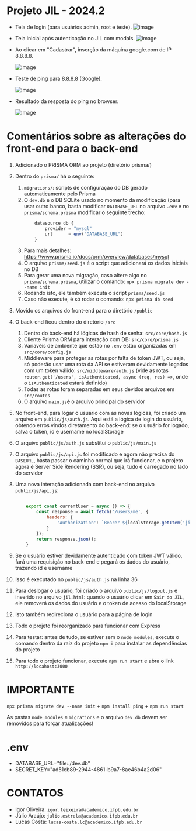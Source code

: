 # Projeto JIL - 2024.2

   - Tela de login (para usuários admin, root e teste).
![image](https://github.com/user-attachments/assets/2d62bbe8-582c-4470-b7b8-1befb6137922)

   - Tela inicial após autenticação no JIL com modals.
![image](https://github.com/user-attachments/assets/a858619c-f2c3-44ea-a17d-4d88f95aa2cd)

   - Ao clicar em "Cadastrar", inserção da máquina google.com de IP 8.8.8.8.
     
     ![image](https://github.com/user-attachments/assets/de189525-eac8-48a9-a41e-7810ae131ea1)


   - Teste de ping para 8.8.8.8 (Google).
     
      ![image](https://github.com/user-attachments/assets/3ac1d560-8191-4889-b368-8f9b97d6c23e)

   - Resultado da resposta do ping no browser.
     
      ![image](https://github.com/user-attachments/assets/5ec9a98e-b2f8-4c39-95d2-0df6a9ee92a4)



# Comentários sobre as alterações do front-end para o back-end

1. Adicionado o PRISMA ORM ao projeto (diretório prisma/)
2. Dentro do `prisma/` há o seguinte:
   1. `migrations/`: scripts de configuração do DB gerado automaticamente pelo Prisma
   2. O `dev.db` é o DB SQLite usado no momento da modificação (para usar outro banco, basta modificar `DATABASE_URL` no arquivo `.env` e no `prisma/schema.prisma` modificar o seguinte trecho:
        ```js   
            datasource db {
                provider = "mysql"
                url      = env("DATABASE_URL")
            }
        ```
    3. Para mais detalhes: https://www.prisma.io/docs/orm/overview/databases/mysql
    4. O arquivo `prisma/seed.js` é o script que adicionará os dados iniciais no DB
    5. Para gerar uma nova migração, caso altere algo no `prisma/schema.prisma`, utilizar o comando: `npx prisma migrate dev --name init`
    6. Rodando isto, ele também executa o script `prisma/seed.js`
    7. Caso não execute, é só rodar o comando: `npx prisma db seed`
 3. Movido os arquivos do front-end para o diretório `/public`
 4. O back-end ficou dentro do diretório `/src`
    1. Dentro do back-end há lógicas de hash de senha: `src/core/hash.js`
    2. Cliente Prisma ORM para interação com DB: `src/core/prisma.js`
    3. Variavéis de ambiente que estão no `.env` estão organizadas em `src/core/config.js`
    4. Middleware para proteger as rotas por falta de token JWT, ou seja, só poderão usar uma rota da API se estiveram devidamente logados com um token válido: `src/middleware/auth.js` (vide as rotas `router.get('/users', isAuthenticated, async (req, res) =>`, onde o `isAuthenticated` estará definido)
    5. Todas as rotas foram separadas em seus devidos arquivos em `src/routes`
    6. O arquivo `main.js`é o arquivo principal do servidor
 5. No front-end, para logar o usuário com as novas lógicas, foi criado um arquivo em `public/js/auth.js`. Aqui está a lógica de login do usuário, obtendo erros vindos diretamento do back-end: se o usuário for logado, salva o token, id e username no localStorage
 6. O arquivo `public/js/auth.js` substitui o `public/js/main.js`
 7. O arquivo `public/js/api.js` foi modificado e agora não precisa do `BASEURL`, basta passar o caminho normal que irá funcionar, e o projeto agora é Server Side Rendering (SSR), ou seja, tudo é carregado no lado do servidor
 8. Uma nova interação adicionada com back-end no arquivo `public/js/api.js`:
    
    ```js

        export const currentUser = async () => {
            const response = await fetch('/users/me', {
                headers: {
                    'Authorization': `Bearer ${localStorage.getItem('jiltoken')}`
                }
            });
            return response.json();
        }

    ```

   1.  Se o usuário estiver devidamente autenticado com token JWT válido, fará uma requisição no back-end e pegará os dados do usuário, trazendo id e username
   2.  Isso é executado no `public/js/auth.js` na linha 36
   3.  Para deslogar o usuário, foi criado o arquivo `public/js/logout.js` e inserido no arquivo `jil.html`: quando o usuário clicar em `Sair do JIL`, ele removerá os dados do usuário e o token de acesso do localStorage
   4.  Isto também redireciona o usuário para a página de login
   5.  Todo o projeto foi reorganizado para funcionar com Express
   6.  Para testar: antes de tudo, se estiver sem o `node_modules`, execute o comando dentro da raiz do projeto `npm i` para instalar as dependências do projeto
   7.  Para todo o projeto funcionar, execute `npm run start` e abra o link `http://locahost:3000`

# IMPORTANTE

`npx prisma migrate dev --name init` + `npm install ping` + `npm run start`

As pastas `node_modules` e `migrations` e o arquivo `dev.db` devem ser removidos para forçar atualizações!

# .env
- DATABASE_URL="file:./dev.db"
- SECRET_KEY="ad51eb89-2944-4861-b9a7-8ae46b4a2d06"

# CONTATOS
- Igor Oliveira: `igor.teixeira@academico.ifpb.edu.br`
- Júlio Araújo: `julio.estrela@academico.ifpb.edu.br`
- Lucas Costa: `lucas-costa.lc@academico.ifpb.edu.br`

